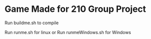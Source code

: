 # Game Made for 210 Group Project

Run buildme.sh to compile

Run runme.sh for linux
or
Run runmeWindows.sh for Windows
